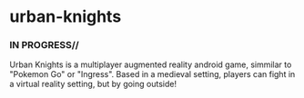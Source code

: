 # urban-knights

### IN PROGRESS//

Urban Knights is a multiplayer augmented reality android game, simmilar to "Pokemon Go" or "Ingress".
Based in a medieval setting, players can fight in a virtual reality setting, but by going outside!

